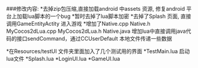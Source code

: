 ###修改内容:
*去掉zip包压缩,直接加载android 中assets 资源, 修复android 平台上加载lua脚本的一个bug 
*暂时去掉了lua脚本加密
*去掉了Splash 页面, 直接调用GameEntityActity 进入游戏
*增加了Native.cpp Native.h MyCocos2dLua.cpp MyCocos2dLua.h Native.java 增加lua中直接调用java代码的接口sendCommand，通过CCUserDefault 本地文件传递一些数据

*在Resources/testUI 文件夹里面加入了几个测试用的界面
*TestMain.lua 启动lua文件
*Splash.lua
*LoginUI.lua
*GameUI.lua
